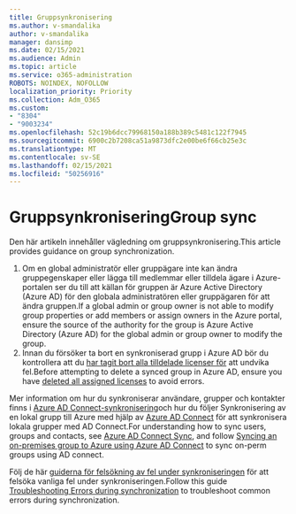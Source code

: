 ```yaml
---
title: Gruppsynkronisering
ms.author: v-smandalika
author: v-smandalika
manager: dansimp
ms.date: 02/15/2021
ms.audience: Admin
ms.topic: article
ms.service: o365-administration
ROBOTS: NOINDEX, NOFOLLOW
localization_priority: Priority
ms.collection: Adm_O365
ms.custom:
- "8304"
- "9003234"
ms.openlocfilehash: 52c19b6dcc79968150a188b389c5481c122f7945
ms.sourcegitcommit: 6900c2b7208ca51a9873dfc2e00be6f66cb25e3c
ms.translationtype: MT
ms.contentlocale: sv-SE
ms.lasthandoff: 02/15/2021
ms.locfileid: "50256916"
---
```

# <a name="group-sync"></a><span data-ttu-id="b3240-102">Gruppsynkronisering</span><span class="sxs-lookup"><span data-stu-id="b3240-102">Group sync</span></span>

<span data-ttu-id="b3240-103">Den här artikeln innehåller vägledning om gruppsynkronisering.</span><span class="sxs-lookup"><span data-stu-id="b3240-103">This article provides guidance on group synchronization.</span></span>

1. <span data-ttu-id="b3240-104">Om en global administratör eller gruppägare inte kan ändra gruppegenskaper eller lägga till medlemmar eller tilldela ägare i Azure-portalen ser du till att källan för gruppen är Azure Active Directory (Azure AD) för den globala administratören eller gruppägaren för att ändra gruppen.</span><span class="sxs-lookup"><span data-stu-id="b3240-104">If a global admin or group owner is not able to modify group properties or add members or assign owners in the Azure portal, ensure the source of the authority for the group is Azure Active Directory (Azure AD) for the global admin or group owner to modify the group.</span></span>
2. <span data-ttu-id="b3240-105">Innan du försöker ta bort en synkroniserad grupp i Azure AD bör du kontrollera att du [har tagit bort alla tilldelade licenser för](https://docs.microsoft.com/azure/active-directory/enterprise-users/licensing-group-advanced) att undvika fel.</span><span class="sxs-lookup"><span data-stu-id="b3240-105">Before attempting to delete a synced group in Azure AD, ensure you have [deleted all assigned licenses](https://docs.microsoft.com/azure/active-directory/enterprise-users/licensing-group-advanced) to avoid errors.</span></span>

<span data-ttu-id="b3240-106">Mer information om hur du synkroniserar användare, grupper och kontakter finns i [Azure AD Connect-synkronisering](https://docs.microsoft.com/azure/active-directory/hybrid/concept-azure-ad-connect-sync-user-and-contacts)och hur du följer Synkronisering av en lokal grupp till Azure med hjälp av [Azure AD Connect](https://docs.microsoft.com/azure/active-directory/hybrid/whatis-hybrid-identity?WT.mc_id=Portal-Microsoft_Azure_Support) för att synkronisera lokala grupper med AD Connect.</span><span class="sxs-lookup"><span data-stu-id="b3240-106">For understanding how to sync users, groups and contacts, see [Azure AD Connect Sync](https://docs.microsoft.com/azure/active-directory/hybrid/concept-azure-ad-connect-sync-user-and-contacts), and follow [Syncing an on-premises group to Azure using Azure AD Connect](https://docs.microsoft.com/azure/active-directory/hybrid/whatis-hybrid-identity?WT.mc_id=Portal-Microsoft_Azure_Support) to sync on-perm groups using AD connect.</span></span>

<span data-ttu-id="b3240-107">Följ de här [guiderna för felsökning av fel under synkroniseringen](https://docs.microsoft.com/azure/active-directory/hybrid/tshoot-connect-sync-errors) för att felsöka vanliga fel under synkroniseringen.</span><span class="sxs-lookup"><span data-stu-id="b3240-107">Follow this guide [Troubleshooting Errors during synchronization](https://docs.microsoft.com/azure/active-directory/hybrid/tshoot-connect-sync-errors) to troubleshoot common errors during synchronization.</span></span>

